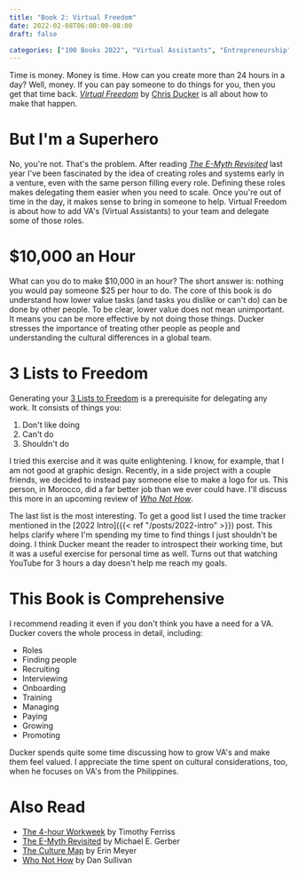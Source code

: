 ```yaml
---
title: "Book 2: Virtual Freedom"
date: 2022-02-08T06:00:00-08:00
draft: false

categories: ["100 Books 2022", "Virtual Assistants", "Entrepreneurship"]
---
```


Time is money. Money is time. How can you create more than 24 hours in a day?
Well, money. If you can pay someone to do things for you, then you get that time
back.
*[Virtual Freedom](https://smile.amazon.com/dp/1939529743/)*
by
[Chris Ducker](https://www.chrisducker.com)
is all about how to make that happen.

# But I'm a Superhero

No, you're not. That's the problem. After reading
*[The E-Myth Revisited](https://smile.amazon.com/dp/0887307280/)*
last year I've been fascinated by the idea of creating roles and systems early
in a venture, even with the same person filling every role. Defining these roles
makes delegating them easier when you need to scale. Once you're out of time in
the day, it makes sense to bring in someone to help. Virtual Freedom is about how
to add VA's (Virtual Assistants) to your team and delegate some of those roles.

# $10,000 an Hour

What can you do to make $10,000 in an hour? The short answer is: nothing you would
pay someone $25 per hour to do. The core of this book is do understand how lower
value tasks (and tasks you dislike or can't do) can be done by other people. To
be clear, lower value does not mean unimportant. It means you can be more
effective by not doing those things. Ducker stresses the importance of treating
other people as people and understanding the cultural differences in a global
team.

# 3 Lists to Freedom

Generating your
[3 Lists to Freedom](https://www.virtualstafffinder.com/3-lists-freedom/)
is a prerequisite for delegating any work. It consists of things you:

1. Don't like doing
2. Can't do
3. Shouldn't do

I tried this exercise and it was quite enlightening. I know, for example, that
I am not good at graphic design. Recently, in a side project with a couple friends,
we decided to instead pay someone else to make a logo for us. This person, in
Morocco, did a far better job than we ever could have. I'll discuss this more in
an upcoming review of
*[Who Not How](https://smile.amazon.com/dp/1401960588/)*.

The last list is the most interesting. To get a good list I used the time tracker
mentioned in the
[2022 Intro]({{< ref "/posts/2022-intro" >}})
post. This helps clarify where I'm spending my time to find things I just shouldn't
be doing. I think Ducker meant the reader to introspect their working time, but
it was a useful exercise for personal time as well. Turns out that watching YouTube
for 3 hours a day doesn't help me reach my goals.

# This Book is Comprehensive

I recommend reading it even if you don't think you have a need for a VA. Ducker
covers the whole process in detail, including:

* Roles
* Finding people
* Recruiting
* Interviewing
* Onboarding
* Training
* Managing
* Paying
* Growing
* Promoting


Ducker spends quite some time discussing how to grow VA's and make them feel valued.
I appreciate the time spent on cultural considerations, too, when he focuses on
VA's from the Philippines.

# Also Read

* [The 4-hour Workweek](https://smile.amazon.com/dp/0307465357/)
  by Timothy Ferriss
* [The E-Myth Revisited](https://smile.amazon.com/dp/0887307280/)
  by Michael E. Gerber
* [The Culture Map](https://smile.amazon.com/dp/1610392507/)
  by Erin Meyer
* [Who Not How](https://smile.amazon.com/dp/1401960588/)
  by Dan Sullivan